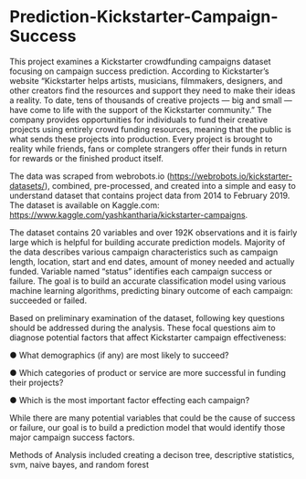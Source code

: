 # Prediction-Kickstarter-Campaign-Success

This project examines a Kickstarter crowdfunding campaigns dataset focusing on campaign success prediction. According to Kickstarter’s website “Kickstarter helps artists, musicians, filmmakers, designers, and other creators find the resources and support they need to make their ideas a reality. To date, tens of thousands of creative projects — big and small — have come to life with the support of the Kickstarter community.” The company provides opportunities for individuals to fund their creative projects using entirely crowd funding resources, meaning that the public is what sends these projects into production. Every project is brought to reality while friends, fans or complete strangers offer their funds in return for rewards or the finished product itself.

The data was scraped from webrobots.io (https://webrobots.io/kickstarter-datasets/), combined, pre-processed, and created into a simple and easy to understand dataset that contains project data from 2014 to February 2019. The dataset is available on Kaggle.com: https://www.kaggle.com/yashkantharia/kickstarter-campaigns. 

The dataset contains 20 variables and over 192K observations and it is fairly large which is helpful for building accurate prediction models. Majority of the data describes various campaign characteristics such as campaign length, location, start and end dates, amount of money needed and actually funded. Variable named “status” identifies each campaign success or failure. The goal is to build an accurate classification model using various machine learning algorithms, predicting binary outcome of each campaign: succeeded or failed.

Based on preliminary examination of the dataset, following key questions should be addressed during the analysis.  These focal questions aim to diagnose potential factors that affect Kickstarter campaign effectiveness:

●	What demographics (if any) are most likely to succeed?

●	Which categories of product or service are more successful in funding their projects? 

●	Which is the most important factor effecting each campaign?

While there are many potential variables that could be the cause of success or failure, our goal is to build a prediction model that would identify those major campaign success factors.

Methods of Analysis included creating a decison tree, descriptive statistics, svm, naive bayes, and random forest
